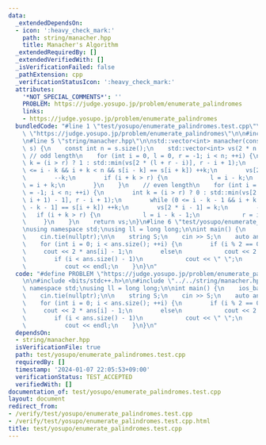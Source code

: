 ```yaml
---
data:
  _extendedDependsOn:
  - icon: ':heavy_check_mark:'
    path: string/manacher.hpp
    title: Manacher's Algorithm
  _extendedRequiredBy: []
  _extendedVerifiedWith: []
  _isVerificationFailed: false
  _pathExtension: cpp
  _verificationStatusIcon: ':heavy_check_mark:'
  attributes:
    '*NOT_SPECIAL_COMMENTS*': ''
    PROBLEM: https://judge.yosupo.jp/problem/enumerate_palindromes
    links:
    - https://judge.yosupo.jp/problem/enumerate_palindromes
  bundledCode: "#line 1 \"test/yosupo/enumerate_palindromes.test.cpp\"\n#define PROBLEM\
    \ \"https://judge.yosupo.jp/problem/enumerate_palindromes\"\n\n#include <bits/stdc++.h>\n\
    \n#line 5 \"string/manacher.hpp\"\n\nstd::vector<int> manacher(const std::string&\
    \ s) {\n    const int n = s.size();\n    std::vector<int> vs(2 * n - 1);\n   \
    \ // odd length\n    for (int i = 0, l = 0, r = -1; i < n; ++i) {\n        int\
    \ k = (i > r) ? 1 : std::min(vs[2 * (l + r - i)], r - i + 1);\n        while (0\
    \ <= i - k && i + k < n && s[i - k] == s[i + k]) ++k;\n        vs[2 * i] = k;\n\
    \        --k;\n        if (i + k > r) {\n            l = i - k;\n            r\
    \ = i + k;\n        }\n    }\n    // even length\n    for (int i = 1, l = 0, r\
    \ = -1; i < n; ++i) {\n        int k = (i > r) ? 0 : std::min(vs[2 * (l + r -\
    \ i + 1) - 1], r - i + 1);\n        while (0 <= i - k - 1 && i + k < n && s[i\
    \ - k - 1] == s[i + k]) ++k;\n        vs[2 * i - 1] = k;\n        --k;\n     \
    \   if (i + k > r) {\n            l = i - k - 1;\n            r = i + k;\n   \
    \     }\n    }\n    return vs;\n}\n#line 6 \"test/yosupo/enumerate_palindromes.test.cpp\"\
    \nusing namespace std;\nusing ll = long long;\n\nint main() {\n    ios_base::sync_with_stdio(false);\n\
    \    cin.tie(nullptr);\n\n    string S;\n    cin >> S;\n    auto ans = manacher(S);\n\
    \    for (int i = 0; i < ans.size(); ++i) {\n        if (i % 2 == 0)\n       \
    \     cout << 2 * ans[i] - 1;\n        else\n            cout << 2 * ans[i];\n\
    \        if (i < ans.size() - 1)\n            cout << \" \";\n        else\n \
    \           cout << endl;\n    }\n}\n"
  code: "#define PROBLEM \"https://judge.yosupo.jp/problem/enumerate_palindromes\"\
    \n\n#include <bits/stdc++.h>\n\n#include \"../../string/manacher.hpp\"\nusing\
    \ namespace std;\nusing ll = long long;\n\nint main() {\n    ios_base::sync_with_stdio(false);\n\
    \    cin.tie(nullptr);\n\n    string S;\n    cin >> S;\n    auto ans = manacher(S);\n\
    \    for (int i = 0; i < ans.size(); ++i) {\n        if (i % 2 == 0)\n       \
    \     cout << 2 * ans[i] - 1;\n        else\n            cout << 2 * ans[i];\n\
    \        if (i < ans.size() - 1)\n            cout << \" \";\n        else\n \
    \           cout << endl;\n    }\n}\n"
  dependsOn:
  - string/manacher.hpp
  isVerificationFile: true
  path: test/yosupo/enumerate_palindromes.test.cpp
  requiredBy: []
  timestamp: '2024-01-07 22:05:53+09:00'
  verificationStatus: TEST_ACCEPTED
  verifiedWith: []
documentation_of: test/yosupo/enumerate_palindromes.test.cpp
layout: document
redirect_from:
- /verify/test/yosupo/enumerate_palindromes.test.cpp
- /verify/test/yosupo/enumerate_palindromes.test.cpp.html
title: test/yosupo/enumerate_palindromes.test.cpp
---
```

